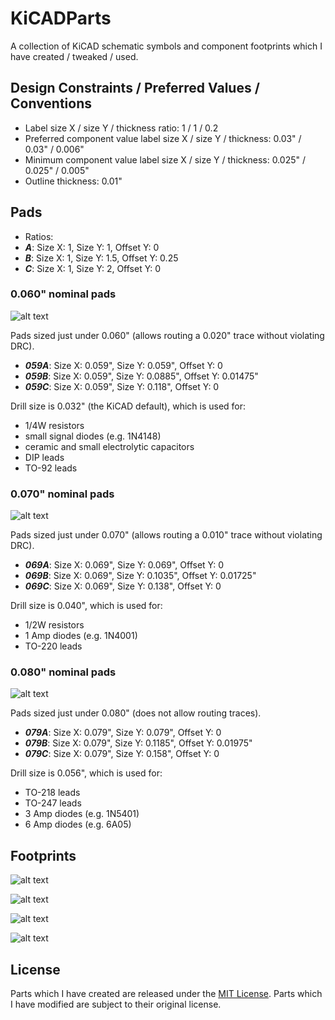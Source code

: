 KiCADParts
==========

A collection of KiCAD schematic symbols and component footprints which I have created / tweaked / used.

## Design Constraints / Preferred Values / Conventions

* Label size X / size Y / thickness ratio: 1 / 1 / 0.2
 * Preferred component value label size X / size Y / thickness: 0.03" / 0.03" / 0.006"
 * Minimum component value label size X / size Y / thickness: 0.025" / 0.025" / 0.005"
* Outline thickness: 0.01"

## Pads

* Ratios:
 * **_A_**: Size X: 1, Size Y: 1, Offset Y: 0
 * **_B_**: Size X: 1, Size Y: 1.5, Offset Y: 0.25
 * **_C_**: Size X: 1, Size Y: 2, Offset Y: 0

### 0.060" nominal pads

![alt text](https://raw.github.com/pepaslabs/KiCADParts/master/github%20media/059_pads.png "0.059 pads")

Pads sized just under 0.060" (allows routing a 0.020" trace without violating DRC).

 * **_059A_**: Size X: 0.059", Size Y: 0.059", Offset Y: 0
 * **_059B_**: Size X: 0.059", Size Y: 0.0885", Offset Y: 0.01475"
 * **_059C_**: Size X: 0.059", Size Y: 0.118", Offset Y: 0

Drill size is 0.032" (the KiCAD default), which is used for:
 * 1/4W resistors
 * small signal diodes (e.g. 1N4148)
 * ceramic and small electrolytic capacitors
 * DIP leads
 * TO-92 leads

### 0.070" nominal pads

![alt text](https://raw.github.com/pepaslabs/KiCADParts/master/github%20media/069_pads.png "0.069 pads")

Pads sized just under 0.070" (allows routing a 0.010" trace without violating DRC).

 * **_069A_**: Size X: 0.069", Size Y: 0.069", Offset Y: 0
 * **_069B_**: Size X: 0.069", Size Y: 0.1035", Offset Y: 0.01725"
 * **_069C_**: Size X: 0.069", Size Y: 0.138", Offset Y: 0

Drill size is 0.040", which is used for:
 * 1/2W resistors
 * 1 Amp diodes (e.g. 1N4001)
 * TO-220 leads

### 0.080" nominal pads

![alt text](https://raw.github.com/pepaslabs/KiCADParts/master/github%20media/079_pads.png "0.079 pads")

Pads sized just under 0.080" (does not allow routing traces).

 * **_079A_**: Size X: 0.079", Size Y: 0.079", Offset Y: 0
 * **_079B_**: Size X: 0.079", Size Y: 0.1185", Offset Y: 0.01975"
 * **_079C_**: Size X: 0.079", Size Y: 0.158", Offset Y: 0

Drill size is 0.056", which is used for:
 * TO-218 leads
 * TO-247 leads
 * 3 Amp diodes (e.g. 1N5401)
 * 6 Amp diodes (e.g. 6A05)

## Footprints

![alt text](https://raw.github.com/pepaslabs/KiCADParts/master/github%20media/resistors_PL_mod.png "resistors_PL.mod")

![alt text](https://raw.github.com/pepaslabs/KiCADParts/master/github%20media/DIP_PL_mod.png "DIP_PL.mod")

![alt text](https://raw.github.com/pepaslabs/KiCADParts/master/github%20media/transistors_PL_mod.png "transistors_PL.mod")

![alt text](https://raw.github.com/pepaslabs/KiCADParts/master/github%20media/TO-220_PL_mod.png "TO-220_PL.mod")

## License

Parts which I have created are released under the [MIT License](http://opensource.org/licenses/MIT).  Parts which I have modified are subject to their original license.
